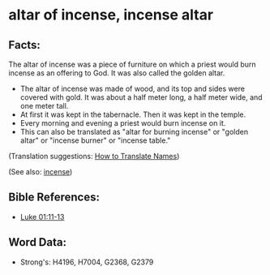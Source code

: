 # altar of incense, incense altar #

## Facts: ##

The altar of incense was a piece of furniture on which a priest would burn incense as an offering to God. It was also called the golden altar.

* The altar of incense was made of wood, and its top and sides were covered with gold. It was about a half meter long, a half meter wide, and one meter tall.
* At first it was kept in the tabernacle. Then it was kept in the temple. 
* Every morning and evening a priest would burn incense on it.
* This can also be translated as "altar for burning incense" or "golden altar" or "incense burner" or "incense table."

(Translation suggestions: [How to Translate Names](rc://en/ta/man/translate/translate-names))

(See also: [incense](../other/incense.md))

## Bible References: ##

* [Luke 01:11-13](rc://en/tn/help/luk/01/11)

## Word Data: ##

* Strong's: H4196, H7004, G2368, G2379
